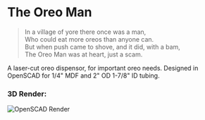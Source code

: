 # The Oreo Man

> In a village of yore there once was a man,  
> Who could eat more oreos than anyone can.  
> But when push came to shove, and it did, with a bam,  
> The Oreo Man was at heart, just a scam.

A laser-cut oreo dispensor, for important oreo needs.  Designed in OpenSCAD for 1/4" MDF and 2" OD 1-7/8" ID tubing.

### 3D Render:

![OpenSCAD Render](http://i.imgur.com/YkYK0ua.png)



